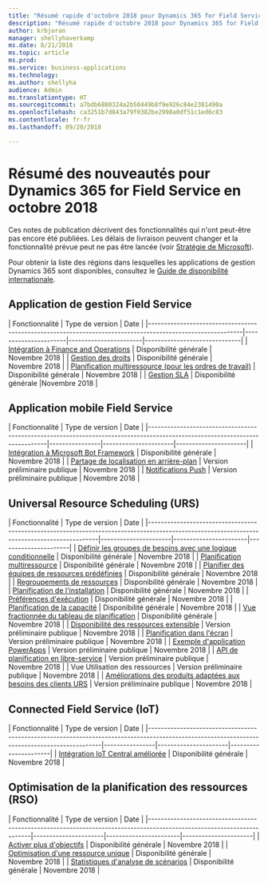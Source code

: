 ```yaml
---
title: "Résumé rapide d'octobre 2018 pour Dynamics 365 for Field Service"
description: "Résumé rapide d'octobre 2018 pour Dynamics 365 for Field Service"
author: krbjoran
manager: shellyhaverkamp
ms.date: 8/21/2018
ms.topic: article
ms.prod: 
ms.service: business-applications
ms.technology: 
ms.author: shellyha
audience: Admin
ms.translationtype: HT
ms.sourcegitcommit: a7bdb6880324a2b50449b8f9e926c84e2381490a
ms.openlocfilehash: ca3251b7d843a79f0382be2998a0df51c1ed6c83
ms.contentlocale: fr-fr
ms.lasthandoff: 09/20/2018

---
```

#  <a name="summary-of-whats-new-for-dynamics-365-for-field-service-october-18"></a>Résumé des nouveautés pour Dynamics 365 for Field Service en octobre 2018 

Ces notes de publication décrivent des fonctionnalités qui n'ont peut-être pas encore été publiées. Les délais de livraison peuvent changer et la fonctionnalité prévue peut ne pas être lancée (voir [Stratégie de Microsoft](https://go.microsoft.com/fwlink/p/?linkid=2007332)).

Pour obtenir la liste des régions dans lesquelles les applications de gestion Dynamics 365 sont disponibles, consultez le [Guide de disponibilité internationale](https://aka.ms/dynamics_365_international_availability_deck).

## <a name="field-service-business-application"></a>Application de gestion Field Service

| Fonctionnalité                                                                                                   | Type de version         |  Date         |
|-----------------------------------------------------------------------------------------------------------|----------------------|-----------------------|------------------------------|
| [Intégration à Finance and Operations](../field-service/dynamics365-finance-operations-integration.md) | Disponibilité générale |  Novembre 2018 |
| [Gestion des droits](../field-service/entitlement-management.md)                                      | Disponibilité générale |  Novembre 2018 |
| [Planification multiressource (pour les ordres de travail)](../field-service/multi-resource-scheduling.md)              | Disponibilité générale |  Novembre 2018 |
| [Gestion SLA](../field-service/sla-management.md)                                                      | Disponibilité générale |Novembre 2018 |

## <a name="field-service-mobile-app"></a>Application mobile Field Service

| Fonctionnalité                                                                                                                    | Type de version   | Date |
|----------------------------------------------------------------------------------------------------------------------------|----------------|----------------------|----------------------|
| [Intégration à Microsoft Bot Framework](../field-service/field-service-mobile/microsoft-bot-framework-integration.md) | Disponibilité générale             | Novembre 2018          |
| [Partage de localisation en arrière-plan](../field-service/field-service-mobile/background-location-sharing.md)                      | Version préliminaire publique | Novembre 2018          |
| [Notifications Push](../field-service/field-service-mobile/push-notifications.md)                                        | Version préliminaire publique | Novembre 2018          |

## <a name="universal-resource-scheduling-urs"></a>Universal Resource Scheduling (URS)

| Fonctionnalité                                                                                                                                    | Type de version         | Date |
|--------------------------------------------------------------------------------------------------------------------------------------------|----------------------|-----------------------|----------------------|
| [Définir les groupes de besoins avec une logique conditionnelle](../field-service/universal-resource-scheduling-urs/Define-requirement-groups.md)    | Disponibilité générale | Novembre 2018        |
| [Planification multiressource](../field-service/universal-resource-scheduling-urs/Multi-Resource-Scheduling.md)                               | Disponibilité générale | Novembre 2018        |
| [Planifier des équipes de ressources prédéfinies](../field-service/universal-resource-scheduling-urs/Crew-Scheduling.md)                                | Disponibilité générale | Novembre 2018        |
| [Regroupements de ressources](../field-service/universal-resource-scheduling-urs/Resource-Pools.md)                                                     | Disponibilité générale | Novembre 2018        |
| [Planification de l'installation](../field-service/universal-resource-scheduling-urs/Facility-Scheduling.md)                                           | Disponibilité générale | Novembre 2018        |
| [Préférences d'exécution](../field-service/universal-resource-scheduling-urs/Fulfillment-Preferences.md)                                   | Disponibilité générale | Novembre 2018        |
| [Planification de la capacité](../field-service/universal-resource-scheduling-urs/Capacity-Scheduling.md)                                           | Disponibilité générale | Novembre 2018        |
| [Vue fractionnée du tableau de planification](../field-service/universal-resource-scheduling-urs/Schedule-Board-Split-View.md)                               | Disponibilité générale | Novembre 2018        |
| [Disponibilité des ressources extensible](../field-service/universal-resource-scheduling-urs/extensibility-hook-resource-availability.md)         | Version préliminaire publique       | Novembre 2018        |
| [Planification dans l'écran](../field-service/universal-resource-scheduling-urs/in-form-scheduling.md)                                             | Version préliminaire publique       | Novembre 2018        |
| [Exemple d'application PowerApps](../field-service/universal-resource-scheduling-urs/powerapps-sample-app.md)                                         | Version préliminaire publique       | Novembre 2018        |
| [API de planification en libre-service](../field-service/universal-resource-scheduling-urs//self-service-scheduling-apis.md)                        | Version préliminaire publique       | Novembre 2018        |
| Vue Utilisation des ressources                                                                                                                  | Version préliminaire publique       | Novembre 2018        |
| [Améliorations des produits adaptées aux besoins des clients URS](../field-service/universal-resource-scheduling-urs/urs-customer-driven-product-enhancements.md) | Version préliminaire publique       | Novembre 2018        |

## <a name="connected-field-service-iot"></a>Connected Field Service (IoT)

| Fonctionnalité                                                                                                                                     | Type de version   | Date |
|---------------------------------------------------------------------------------------------------------------------------------------------|----------------|----------------------|----------------------|
| [Intégration IoT Central améliorée](../field-service/connected-field-service/enhanced-iot-central-integration.md)                          | Disponibilité générale             | Novembre 2018 |

## <a name="resource-scheduling-optimization"></a>Optimisation de la planification des ressources (RSO)

| Fonctionnalité                                                                                                               | Type de version         | Date |
|-----------------------------------------------------------------------------------------------------------------------|----------------------|-----------------------|----------------------|
| [Activer plus d'objectifs](../field-service/resource-scheduling-optimization-rso/enable-more-objectives.md)             | Disponibilité générale | Novembre 2018        |
| [Optimisation d'une ressource unique](../field-service/resource-scheduling-optimization-rso/single-resource-optimization.md) | Disponibilité générale | Novembre 2018        |
| [Statistiques d'analyse de scénarios](../field-service/resource-scheduling-optimization-rso/what-if-analysis-statistic-ui.md) | Disponibilité générale | Novembre 2018        |


